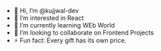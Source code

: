 - 👋 Hi, I’m @kujjwal-dev
- 👀 I’m interested in React
- 🌱 I’m currently learning WEb World
- 💞️ I’m looking to collaborate on Frontend Projects
- ⚡ Fun fact: Every gift has its own price.

<!---
kujjwal-dev/kujjwal-dev is a ✨ special ✨ repository because its `README.md` (this file) appears on your GitHub profile.
You can click the Preview link to take a look at your changes.
--->

